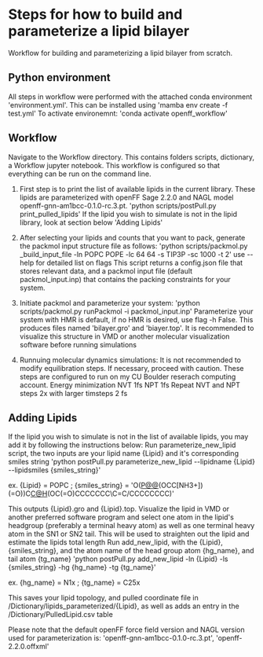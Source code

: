 # Steps for how to build and parameterize a lipid bilayer
Workflow for building and parameterizing a lipid bilayer from scratch. 

## Python environment 
All steps in workflow were performed with the attached conda environment 'environment.yml'.
This can be installed using 'mamba env create -f test.yml'
To activate environemnt: 'conda activate openff_workflow'

## Workflow 
Navigate to the Workflow directory. This contains folders scripts, dictionary, a Workflow jupyter notebook. This workflow is configured so that everything can be run on the command line. 

1. First step is to print the list of available lipids in the current library. These lipids are parameterized with openFF Sage 2.2.0 and NAGL model openff-gnn-am1bcc-0.1.0-rc.3.pt.
'python scripts/postPull.py print_pulled_lipids'
If the lipid you wish to simulate is not in the lipid library, look at section below 'Adding Lipids'

2. After selecting your lipids and counts that you want to pack, generate the packmol input structure file as follows:
'python scripts/packmol.py _build_input_file -ln POPC POPE -lc 64 64 -s TIP3P -sc 1000 -t 2' use --help for detailed list on flags
This script returns a config.json file that stores relevant data, and a packmol input file (default packmol_input.inp) that contains the packing constraints for your system. 

3. Initiate packmol and parameterize your system:
'python scripts/packmol.py runPackmol -i packmol_input.inp'
Parameterize your system with HMR is default, if no HMR is desired, use flag -h False. This produces files named 'bilayer.gro' and 'biayer.top'. It is recommended to visualize this structure in VMD or another molecular visualization software before running simulations

4. Runnuing molecular dynamics simulations:
It is not recommended to modify equilibration steps. If necessary, proceed with caution. 
These steps are configured to run on my CU Boulder reserach computing account.
Energy minimization 
NVT 1fs
NPT 1fs
Repeat NVT and NPT steps 2x with larger timsteps 2 fs

## Adding Lipids

If the lipid you wish to simulate is not in the list of available lipids, you may add it by following the instructions below:
Run parameterize_new_lipid script, the two inputs are your lipid name {Lipid} and it's corresponding smiles string
'python postPull.py parameterize_new_lipid --lipidname {Lipid} --lipidsmiles {smiles_string}'

ex. {Lipid} = POPC ; {smiles_string} = 'O([P@@]([O-])(OCC[NH3+])(=O))C[C@H](COC(=O)CCCCCCCCCCCCCCC)(OC(=O)CCCCCCC\\C=C/CCCCCCCC)'

This outputs {Lipid}.gro and {Lipid}.top. Visualize the lipid in VMD or another preferred software program and select one atom in the lipid's headgroup (preferably a terminal heavy atom) as well as one terminal heavy atom in the SN1 or SN2 tail. This will be used to straighten out the lipid and estimate the lipids total length
Run add_new_lipid, with the {Lipid}, {smiles_string}, and the atom name of the head group atom {hg_name}, and tail atom {tg_name}
'python postPull.py add_new_lipid -ln {Lipid} -ls {smiles_string} -hg {hg_name} -tg {tg_name}'

ex. {hg_name} = N1x ; {tg_name} = C25x

This saves your lipid topology, and pulled coordinate file in /Dictionary/lipids_parameterized/{Lipid}, as well as adds an entry in the /Dictionary/PulledLipid.csv table

Please note that the default openFF force field version and NAGL version used for parameterization is: 'openff-gnn-am1bcc-0.1.0-rc.3.pt', 'openff-2.2.0.offxml'









